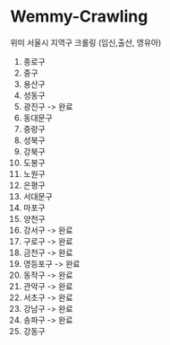 # Wemmy-Crawling
위미 서울시 지역구 크롤링 (임신,출산, 영유아)

01. 종로구
02. 중구
03. 용산구
04. 성동구
05. 광진구 -> 완료
06. 동대문구
07. 중랑구
08. 성북구
09. 강북구
10. 도봉구
11. 노원구
12. 은평구
13. 서대문구
14. 마포구
15. 양천구
16. 강서구 -> 완료
17. 구로구 -> 완료
18. 금천구 -> 완료
19. 영등포구 -> 완료
20. 동작구 -> 완료
21. 관악구 -> 완료
22. 서초구 -> 완료
23. 강남구 -> 완료
24. 송파구 -> 완료
25. 강동구

